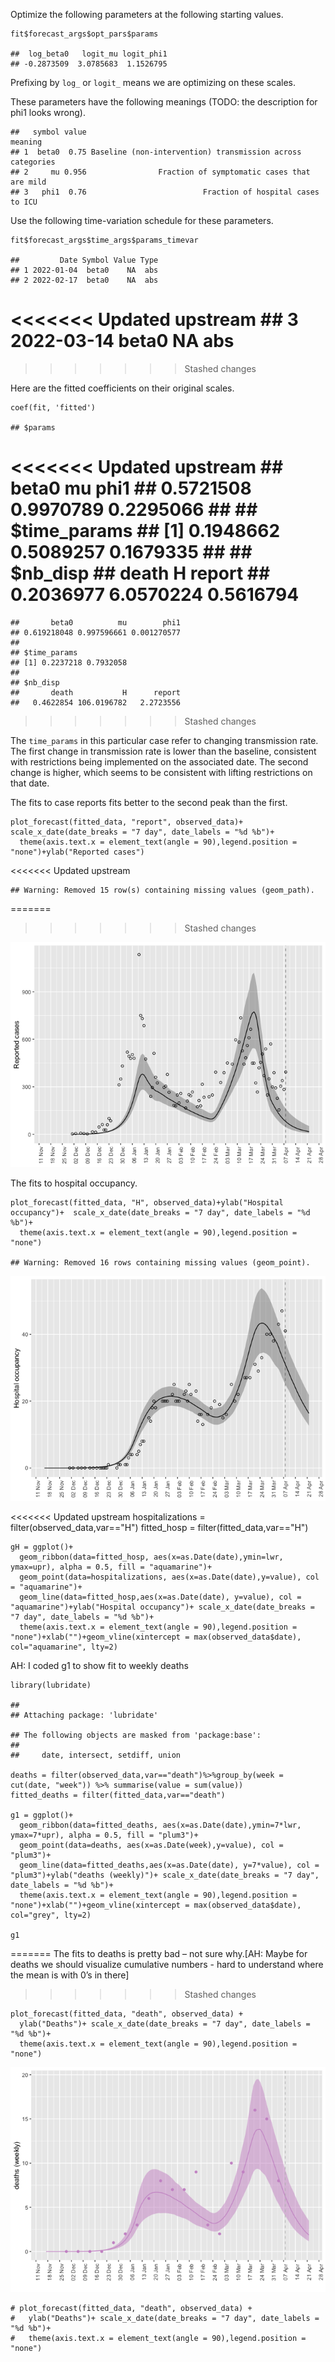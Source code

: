 Optimize the following parameters at the following starting values.

    fit$forecast_args$opt_pars$params

    ##  log_beta0   logit_mu logit_phi1 
    ## -0.2873509  3.0785683  1.1526795

Prefixing by `log_` or `logit_` means we are optimizing on these scales.

These parameters have the following meanings (TODO: the description for
phi1 looks wrong).

    ##   symbol value                                                    meaning
    ## 1  beta0  0.75 Baseline (non-intervention) transmission across categories
    ## 2     mu 0.956                Fraction of symptomatic cases that are mild
    ## 3   phi1  0.76                          Fraction of hospital cases to ICU

Use the following time-variation schedule for these parameters.

    fit$forecast_args$time_args$params_timevar

    ##         Date Symbol Value Type
    ## 1 2022-01-04  beta0    NA  abs
    ## 2 2022-02-17  beta0    NA  abs
<<<<<<< Updated upstream
    ## 3 2022-03-14  beta0    NA  abs
=======
>>>>>>> Stashed changes

Here are the fitted coefficients on their original scales.

    coef(fit, 'fitted')

    ## $params
<<<<<<< Updated upstream
    ##     beta0        mu      phi1 
    ## 0.5721508 0.9970789 0.2295066 
    ## 
    ## $time_params
    ## [1] 0.1948662 0.5089257 0.1679335
    ## 
    ## $nb_disp
    ##     death         H    report 
    ## 0.2036977 6.0570224 0.5616794
=======
    ##       beta0          mu        phi1 
    ## 0.619218048 0.997596661 0.001270577 
    ## 
    ## $time_params
    ## [1] 0.2237218 0.7932058
    ## 
    ## $nb_disp
    ##       death           H      report 
    ##   0.4622854 106.0196782   2.2723556
>>>>>>> Stashed changes

The `time_params` in this particular case refer to changing transmission
rate. The first change in transmission rate is lower than the baseline,
consistent with restrictions being implemented on the associated date.
The second change is higher, which seems to be consistent with lifting
restrictions on that date.

The fits to case reports fits better to the second peak than the first.

    plot_forecast(fitted_data, "report", observed_data)+  scale_x_date(date_breaks = "7 day", date_labels = "%d %b")+
      theme(axis.text.x = element_text(angle = 90),legend.position = "none")+ylab("Reported cases")
<<<<<<< Updated upstream

    ## Warning: Removed 15 row(s) containing missing values (geom_path).
=======
>>>>>>> Stashed changes

![](initial_model_files/figure-markdown_strict/unnamed-chunk-5-1.png)

The fits to hospital occupancy.

    plot_forecast(fitted_data, "H", observed_data)+ylab("Hospital occupancy")+  scale_x_date(date_breaks = "7 day", date_labels = "%d %b")+
      theme(axis.text.x = element_text(angle = 90),legend.position = "none")

    ## Warning: Removed 16 rows containing missing values (geom_point).

![](initial_model_files/figure-markdown_strict/unnamed-chunk-6-1.png)

<<<<<<< Updated upstream
    hospitalizations = filter(observed_data,var=="H")
    fitted_hosp = filter(fitted_data,var=="H")

    gH = ggplot()+
      geom_ribbon(data=fitted_hosp, aes(x=as.Date(date),ymin=lwr, ymax=upr), alpha = 0.5, fill = "aquamarine")+
      geom_point(data=hospitalizations, aes(x=as.Date(date),y=value), col = "aquamarine")+
      geom_line(data=fitted_hosp,aes(x=as.Date(date), y=value), col = "aquamarine")+ylab("Hospital occupancy")+ scale_x_date(date_breaks = "7 day", date_labels = "%d %b")+
      theme(axis.text.x = element_text(angle = 90),legend.position = "none")+xlab("")+geom_vline(xintercept = max(observed_data$date), col="aquamarine", lty=2)

AH: I coded g1 to show fit to weekly deaths

    library(lubridate)

    ## 
    ## Attaching package: 'lubridate'

    ## The following objects are masked from 'package:base':
    ## 
    ##     date, intersect, setdiff, union

    deaths = filter(observed_data,var=="death")%>%group_by(week = cut(date, "week")) %>% summarise(value = sum(value))
    fitted_deaths = filter(fitted_data,var=="death")

    g1 = ggplot()+
      geom_ribbon(data=fitted_deaths, aes(x=as.Date(date),ymin=7*lwr, ymax=7*upr), alpha = 0.5, fill = "plum3")+
      geom_point(data=deaths, aes(x=as.Date(week),y=value), col = "plum3")+
      geom_line(data=fitted_deaths,aes(x=as.Date(date), y=7*value), col = "plum3")+ylab("deaths (weekly)")+ scale_x_date(date_breaks = "7 day", date_labels = "%d %b")+
      theme(axis.text.x = element_text(angle = 90),legend.position = "none")+xlab("")+geom_vline(xintercept = max(observed_data$date), col="grey", lty=2)

    g1
=======
The fits to deaths is pretty bad – not sure why.\[AH: Maybe for deaths
we should visualize cumulative numbers - hard to understand where the
mean is with 0’s in there\]
>>>>>>> Stashed changes

    plot_forecast(fitted_data, "death", observed_data) +
      ylab("Deaths")+ scale_x_date(date_breaks = "7 day", date_labels = "%d %b")+
      theme(axis.text.x = element_text(angle = 90),legend.position = "none")

![](initial_model_files/figure-markdown_strict/unnamed-chunk-7-1.png)

    # plot_forecast(fitted_data, "death", observed_data) +
    #   ylab("Deaths")+ scale_x_date(date_breaks = "7 day", date_labels = "%d %b")+
    #   theme(axis.text.x = element_text(angle = 90),legend.position = "none")
